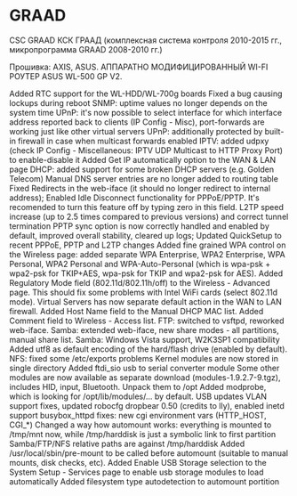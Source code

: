 # GRAAD
CSC GRAAD КСК ГРААД (комплексная система контроля 2010-2015 гг., микропрограмма GRAAD 2008-2010 гг.)

Прошивка: AXIS, ASUS. АППАРАТНО МОДИФИЦИРОВАННЫЙ WI-FI РОУТЕР ASUS WL-500 GP V2.



Added RTC support for the WL-HDD/WL-700g boards
Fixed a bug causing lockups during reboot
SNMP: uptime values no longer depends on the system time
UPnP: it's now possible to select interface for which interface address reported back to clients (IP Config - Misc), port-forwards are working just like other virtual servers
UPnP: additionally protected by built-in firewall in case when multicast forwards enabled
IPTV: added udpxy (check IP Config - Miscellaneous: IPTV UDP Multicast to HTTP Proxy Port) to enable-disable it
Added Get IP automatically option to the WAN & LAN page
DHCP: added support for some broken DHCP servers (e.g. Golden Telecom)
Manual DNS server entries are no longer added to routing table
Fixed Redirects in the web-iface (it should no longer redirect to internal address);
Enabled Idle Disconnect functionality for PPPoE/PPTP. It's recomended to turn this feature off by typing zero in this field.
L2TP speed increase (up to 2.5 times compared to previous versions) and correct tunnel termination
PPTP sync option is now correctly handled and enabled by default, improved overall stability, cleared up logs;
Updated QuickSetup to recent PPPoE, PPTP and L2TP changes
Added fine grained WPA control on the Wireless page: added separate WPA Enterprise, WPA2 Enterprise, WPA Personal, WPA2 Personal and WPA-Auto-Personal (which is wpa-psk + wpa2-psk for TKIP+AES, wpa-psk for TKIP and wpa2-psk for AES).
Added Regulatory Mode field (802.11d/802.11h/off) to the Wireless - Advanced page. This should fix some problems with Intel WiFi cards (select 802.11d mode).
Virtual Servers has now separate default action in the WAN to LAN firewall.
Added Host Name field to the Manual DHCP MAC list.
Added Comment field to Wireless - Access list.
FTP: switched to vsftpd, reworked web-iface.
Samba: extended web-iface, new share modes - all partitions, manual share list.
Samba: Windows Vista support, W2K3SP1 compatibility
Added utf8 as default encoding of the hard/flash drive (enabled by default).
NFS: fixed some /etc/exports problems
Kernel modules are now stored in single directory
Added ftdi_sio usb to serial converter module
Some other modules are now available as separate download (modules-1.9.2.7-9.tgz), includes HID, input, Bluetooth. Unpack them to /opt
Added modprobe, which is looking for /opt/lib/modules/... by default.
USB updates
VLAN support fixes, updated robocfg
dropbear 0.50 (credits to lly), enabled inetd support
busybox_httpd fixes: new cgi environment vars (HTTP_HOST, CGI_*)
Changed a way how automount works: everything is mounted to /tmp/mnt now, while /tmp/harddisk is just a symbolic link to first partition
Samba/FTP/NFS relative paths are against /tmp/harddisk
Added /usr/local/sbin/pre-mount to be called before automount (suitable to manual mounts, disk checks, etc).
Added Enable USB Storage selection to the System Setup - Services page to enable usb storage modules to load automatically
Added filesystem type autodetection to automount portition
